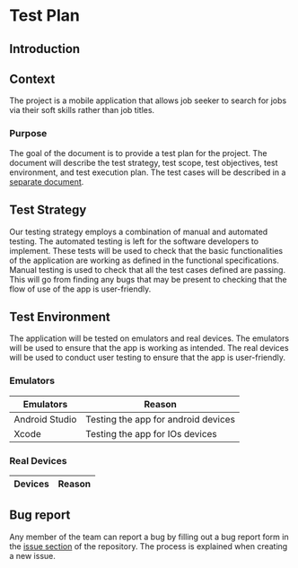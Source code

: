 # Test Plan

## Introduction

## Context

The project is a mobile application that allows job seeker to search for jobs via their soft skills rather than job titles.

### Purpose

The goal of the document is to provide a test plan for the project. The document will describe the test strategy, test scope, test objectives, test environment, and test execution plan. The test cases will be described in a [separate document](test_cases.md).

## Test Strategy

Our testing strategy employs a combination of manual and automated testing. The automated testing is left for the software developers to implement. These tests will be used to check that the basic functionalities of the application are working as defined in the functional specifications.
Manual testing is used to check that all the test cases defined are passing. This will go from finding any bugs that may be present to checking that the flow of use of the app is user-friendly.

## Test Environment

The application will be tested on emulators and real devices. The emulators will be used to ensure that the app is working as intended. The real devices will be used to conduct user testing to ensure that the app is user-friendly.

### Emulators

|Emulators|Reason|
|---|---|
|Android Studio|Testing the app for android devices|
|Xcode|Testing the app for IOs devices|

### Real Devices

|Devices|Reason|
|---|---|
<!-- TBD -->

## Bug report

Any member of the team can report a bug by filling out a bug report form in the [issue section](https://github.com/algosup/2023-2024-project-5-flutter-team-7/issues) of the repository.
The process is explained when creating a new issue.
